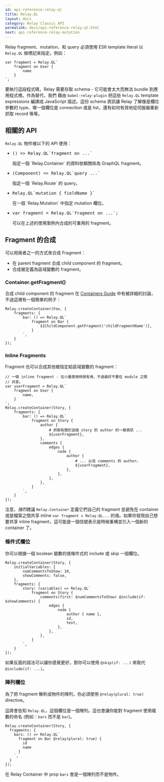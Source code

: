 ```yaml
---
id: api-reference-relay-ql
title: Relay.QL
layout: docs
category: Relay Classic API
permalink: docs/api-reference-relay-ql.html
next: api-reference-relay-mutation
---
```


Relay fragment、mutation、和 query 必須使用 ES6 template literal 以 `Relay.QL` 做標記來指定。例如：

```
var fragment = Relay.QL`
	fragment on User {
		name
	}
`;
```

要執行這段程式碼，Relay 需要存取 schema - 它可能會太大而無法 bundle 到應用程式裡。作為替代，我們 藉由 `babel-relay-plugin` 把這些 `Relay.QL` template expressions 編譯成 JavaScript 描述。這份 schema 資訊讓 Relay 了解像是欄位參數的 type、哪一個欄位是 connection 或是 list，還有如何有效地從伺服器重新抓取 record 等等。

## 相關的 API

`Relay.QL` 物件被以下的 API 使用：

<ul class="apiIndex">
	<li>
		<pre>() => Relay.QL`fragment on ...`</pre>
		指定一個 `Relay.Container` 的資料依賴關係為 GraphQL fragment。
	</li>
	<li>
		<pre>(Component) => Relay.QL`query ...`</pre>
		指定一個 `Relay.Route` 的 query。
	</li>
	<li>
		<pre>Relay.QL`mutation { fieldName }`</pre>
		在一個 `Relay.Mutation` 中指定 mutation 欄位。
	</li>
	<li>
		<pre>var fragment = Relay.QL`fragment on ...`;</pre>
		可以在上述的使用案例內合成的可重用的 fragment。
	</li>
</ul>


## Fragment 的合成

可以用兩者之一的方式來合成 Fragment：

- 在 parent fragment 合成 child component 的 fragment。
- 合成被定義為區域變數的 fragment。

### Container.getFragment()

合成 child component 的 fragment 在 [Containers Guide](guides-containers.html) 中有被詳細的討論，不過這裡有一個簡單的例子：

```{5}
Relay.createContainer(Foo, {
	fragments: {
		bar: () => Relay.QL`
			fragment on Bar {
				${ChildComponent.getFragment('childFragmentName')},
			}
		`,
	}
});
```

### Inline Fragments

Fragment 也可以合成其他被指定給區域變數的 fragment：

```{3-7,14,21}
// 一個 inline fragment - 在小量使用時很有用，不過最好不要在 module 之間
// 共享。
var userFragment = Relay.QL`
	fragment on User {
		name,
	}
`;
Relay.createContainer(Story, {
	fragments: {
		bar: () => Relay.QL`
			fragment on Story {
				author {
					# 抓取有關於這個 story 的 author 的一樣資訊 ...
					${userFragment},
				},
				comments {
					edges {
						node {
							author {
								# ... 以及 comments 的 author。
								${userFragment},
							},
						},
					},
				},
			}
		`,
	}
});
```

注意，*強烈*建議 `Relay.Container` 定義它們自己的 fragment 並避免在 container 或是檔案之間共享 inline `var fragment = Relay.QL...` 的值。如果你發現自己想要共享 inline fragment，這可能是一個信號表示是時候重構並引入一個新的 container 了。

### 條件式欄位

你可以根據一個 boolean 變數的值條件式的 include 或 skip 一個欄位。

```{4,9}
Relay.createContainer(Story, {
	initialVariables: {
		numCommentsToShow: 10,
		showComments: false,
	},
	fragments: {
		story: (variables) => Relay.QL`
			fragment on Story {
				comments(first: $numCommentsToShow) @include(if: $showComments) {
					edges {
						node {
							author { name },
							id,
							text,
						},
					},
				},
			}
		`,
	}
});
```

如果反面的語法可以讓你感覺更好，那你可以使用 `@skip(if: ...)` 來取代 `@include(if: ...)`。

### 陣列欄位

為了把 fragment 解析成物件的陣列，你必須使用 `@relay(plural: true)` directive。

這將會告知 `Relay.QL`，這個欄位是一個陣列。這也會讓你能對 fragment 使用複數的命名 (例如：`bars` 而不是 `bar`)。

```{4,9}
Relay.createContainer(Story, {
  fragments: {
    bars: () => Relay.QL`
      fragment on Bar @relay(plural: true) {
        id
        name
      }
    `,
  }
});
```

在 Relay Container 中 prop `bars` 會是一個陣列而不是物件。
